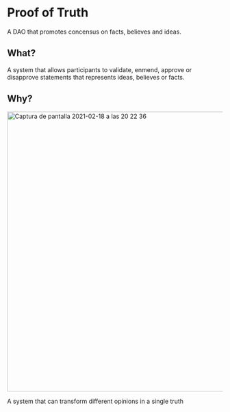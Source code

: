 # Proof of Truth

A DAO that promotes concensus on facts, believes and ideas.

## What?

A system that allows participants to validate, enmend, approve or disapprove statements that represents ideas, believes or facts.

## Why?
<img width="652" alt="Captura de pantalla 2021-02-18 a las 20 22 36" src="https://user-images.githubusercontent.com/71792/108409899-0cdc7e80-7227-11eb-917c-3fbcda21e2a4.png">

A system that can transform different opinions in a single truth
